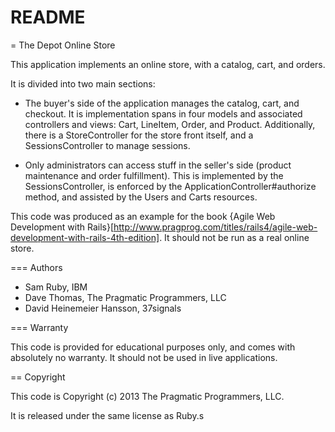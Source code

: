 # README

= The Depot Online Store
 
This application implements an online store, with a catalog, cart, and orders.
 
It is divided into two main sections:
 
* The buyer's side of the application manages the catalog, cart, 
  and checkout. It is implementation spans in four models and associated
  controllers and views: Cart, LineItem, Order, and Product.  Additionally,
  there is a StoreController for the store front itself, and a
  SessionsController to manage sessions.
 
* Only administrators can access stuff in the seller's side
  (product maintenance and order fulfillment).  This is implemented by the
  SessionsController, is enforced by the ApplicationController#authorize
  method, and assisted by the Users and Carts resources.
 
This code was produced as an example for the book {Agile Web Development with
Rails}[http://www.pragprog.com/titles/rails4/agile-web-development-with-rails-4th-edition]. It should not be 
run as a real online store.
 
=== Authors
 
 * Sam Ruby, IBM
 * Dave Thomas, The Pragmatic Programmers, LLC
 * David Heinemeier Hansson, 37signals
 
=== Warranty
 
This code is provided for educational purposes only, and comes with 
absolutely no warranty. It should not be used in live applications.
 
== Copyright
 
This code is Copyright (c) 2013 The Pragmatic Programmers, LLC.
 
It is released under the same license as Ruby.s